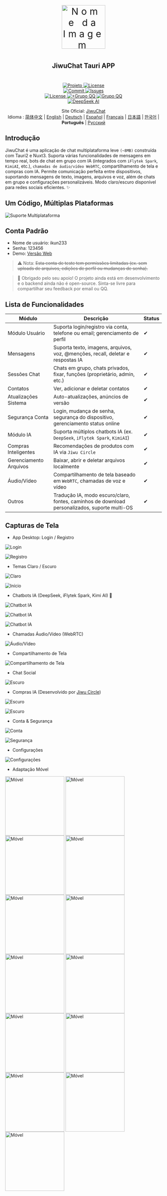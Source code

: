 <div align=center>
 <div align=center margin="10em" style="margin:4em 0 0 0;font-size: 30px;letter-spacing:0.3em;">
<img src="./jiwuchat-tauri.png" width="140px" height="140px" alt="Nome da Imagem" align=center />
 </div>
 <h2 align=center style="margin: 2em 0;">JiwuChat Tauri APP</h2>

<div>
      <a href="https://github.com/Kiwi233333/jiwu-mall-chat-tauri" target="_blank">
        <img class="disabled-img-view" src="https://img.shields.io/badge/Github-Projeto-blueviolet.svg?style=plasticr" alt="Projeto" >
      </a>
      <a href="https://github.com/Kiwi233333/jiwu-mall-chat-tauri/stargazers" target="_blank">
        <img class="disabled-img-view" alt="License"
          src="https://img.shields.io/github/stars/Kiwi233333/jiwu-mall-chat-tauri.svg?style=social">
      </a>
    </div>
    <div>
      <a href="https://github.com/Kiwi233333/jiwu-mall-chat-tauri/commits" target="_blank">
        <img class="disabled-img-view" alt="Commit"
          src="https://img.shields.io/github/commit-activity/m/Kiwi233333/jiwu-mall-chat-tauri">
      </a>
      <a href="https://github.com/Kiwi233333/jiwu-mall-chat-tauri/issues" target="_blank">
        <img class="disabled-img-view" alt="Issues" src="https://img.shields.io/github/issues/Kiwi233333/jiwu-mall-chat-tauri">
      </a>
    </div>
    <div>
      <a href="`https://github.com/Kiwi233333/jiwu-mall-chat-tauri/blob/main/LICENSE`" target="_blank">
          <img class="disabled-img-view" alt="License"
          src="https://img.shields.io/github/license/Kiwi233333/jiwu-mall-chat-tauri">
      </a>
      <a href="https://app.netlify.com/sites/jiwuchat/deploys" target="_blank">
          <img src="https://api.netlify.com/api/v1/badges/b68ad9ac-53e5-4c5a-ac56-a8882ffe7697/deploy-status" alt="+Grupo QQ"/>
      </a>
      <a href="https://qm.qq.com/q/iSaETNVdKw" target="_blank">
        <img src="https://img.shields.io/badge/Grupo QQ:939204073 -blue?logo=tencentqq&logoColor=white" alt="Grupo QQ"/>
      </a>
    </div>
    <div>
      <a href="https://www.deepseek.com/" target="_blank" style="margin: 2px;">
        <img alt="DeepSeek AI" src="https://github.com/deepseek-ai/DeepSeek-V2/blob/main/figures/badge.svg?raw=true" />
      </a>
    </div>

Site Oficial: [JiwuChat](https://blog.jiwuchat.top/)
<br>
Idioma : [简体中文](../README.md) | [English](./README.en.md) | [Deutsch](./README.de.md) | [Español](./README.es.md) | [Français](./README.fr.md) | [日本語](./README.ja.md) | [한국어](./README.ko.md) | **Português** | [Русский](./README.ru.md)

</div>

## Introdução

JiwuChat é uma aplicação de chat multiplataforma leve `(~8MB)` construída com Tauri2 e Nuxt3. Suporta várias funcionalidades de mensagens em tempo real, bots de chat em grupo com IA (integrados com `iFlytek Spark`, `KimiAI`, etc.), `chamadas de áudio/vídeo WebRTC`, compartilhamento de tela e compras com IA. Permite comunicação perfeita entre dispositivos, suportando mensagens de texto, imagens, arquivos e voz, além de chats em grupo e configurações personalizáveis. Modo claro/escuro disponível para redes sociais eficientes. ✨

## Um Código, Múltiplas Plataformas

![Suporte Multiplataforma](./previews.png)

## Conta Padrão

- Nome de usuário: ikun233
- Senha: 123456
- Demo: [Versão Web](https://jiwuchat.top/)

> ⚠ Nota: ~~Esta conta de teste tem permissões limitadas (ex. sem uploads de arquivos, edições de perfil ou mudanças de senha).~~

> 👀 Obrigado pelo seu apoio! O projeto ainda está em desenvolvimento e o backend ainda não é open-source. Sinta-se livre para compartilhar seu feedback por email ou QQ.

## Lista de Funcionalidades

| Módulo         | Descrição                                                                   | Status |
|----------------|-----------------------------------------------------------------------------|--------|
| Módulo Usuário | Suporta login/registro via conta, telefone ou email; gerenciamento de perfil | ✔      |
| Mensagens      | Suporta texto, imagens, arquivos, voz, @menções, recall, deletar e respostas IA | ✔      |
| Sessões Chat   | Chats em grupo, chats privados, fixar, funções (proprietário, admin, etc.)  | ✔      |
| Contatos       | Ver, adicionar e deletar contatos                                          | ✔      |
| Atualizações Sistema | Auto-atualizações, anúncios de versão                                 | ✔      |
| Segurança Conta| Login, mudança de senha, segurança do dispositivo, gerenciamento status online | ✔      |
| Módulo IA      | Suporta múltiplos chatbots IA (ex. `DeepSeek`, `iFlytek Spark`, `KimiAI`) | ✔      |
| Compras Inteligentes | Recomendações de produtos com IA via `Jiwu Circle`                    | ✔      |
| Gerenciamento Arquivos| Baixar, abrir e deletar arquivos localmente                           | ✔      |
| Áudio/Vídeo    | Compartilhamento de tela baseado em `WebRTC`, chamadas de voz e vídeo      | ✔      |
| Outros         | Tradução IA, modo escuro/claro, fontes, caminhos de download personalizados, suporte multi-OS | ✔      |

## Capturas de Tela

- App Desktop: Login / Registro

![Login](./login.png)

![Registro](./register.png)

- Temas Claro / Escuro

![Claro](./chat1.png)

![Início](./chat.png)

- Chatbots IA (DeepSeek, iFlytek Spark, Kimi AI) 🤩

![Chatbot IA](./group-ai-ds.png)

![Chatbot IA](./group-ai-2.png)

![Chatbot IA](./group-ai-1.png)

- Chamadas Áudio/Vídeo (WebRTC)

![Áudio/Vídeo](./rtc1.png)

- Compartilhamento de Tela

![Compartilhamento de Tela](./rtc3.png)

- Chat Social

![Escuro](./chat2.png)

- Compras IA (Desenvolvido por [Jiwu Circle](https://github.com/KiWi233333/jiwu-mall-sites))

![Escuro](./chat3.png)

![Escuro](./chat3.2.png)

- Conta & Segurança

![Conta](./chat4.png)

![Segurança](./chat5.png)

- Configurações

![Configurações](./chat6-light.png)

- Adaptação Móvel

<div>
 <img src="./chat12.png" width = "190" style="display:inline-block;" alt="Móvel" align=center />
 <img src="./chat14.png" width = "190" style="display:inline-block;" alt="Móvel" align=center />
 <img src="./chat13.png" width = "190" style="display:inline-block;" alt="Móvel" align=center />
 <img src="./chat7.png" width = "190" style="display:inline-block;" alt="Móvel" align=center />
 <img src="./rtc2.png" width = "190" style="display:inline-block;" alt="Móvel" align=center />
 <img src="./rtc_remove_desktop.png" width = "190" style="display:inline-block;" alt="Móvel" align=center />
 <img src="./chat8.png" width = "190" style="display:inline-block;" alt="Móvel" align=center />
 <img src="./chat10.png" width = "190" style="display:inline-block;" alt="Móvel" align=center />
 <img src="./chat15.png" width = "190" style="display:inline-block;" alt="Móvel" align=center />
 <img src="./chat11.png" width = "190" style="display:inline-block;" alt="Móvel" align=center />
 <img src="./chat17.png" width = "190" style="display:inline-block;" alt="Móvel" align=center />
 <img src="./chat16.png" width = "190" style="display:inline-block;" alt="Móvel" align=center />
 <img src="./chat9.png" width = "190" style="display:inline-block;" alt="Móvel" align=center />
</div>

## ⏳ Começando

### 📦 Instalar Dependências

```sh
Node.js >= 18 necessário
npm install -g pnpm

pnpm install
```

### ✨ Desenvolvimento

- 📌 Se você **não** tem um servidor backend, modifique `.env.development` ou use `.env.production`.

```sh
Terminal 1: Iniciar Nuxt (Produção)
pnpm run prod:nuxt
Terminal 2: Iniciar Tauri
pnpm run dev:tauri
```

- Se você **tem** um backend, personalize `.env.development` para desenvolvimento:

```sh
Recomendado executar separadamente
Terminal 1: Iniciar Nuxt
pnpm run dev:nuxt
Terminal 2: Iniciar Tauri
pnpm run dev:tauri
```

### 📦 Build

```sh
pnpm run build:tauri
```

### ❌ Erros de Instalação pnpm

Verificar registry:

```sh
pnpm get registry
```

Correção temporária:

```sh
pnpm --registry https://registry.npm.taobao.org install any-touch
```

Mudança persistente:

```sh
pnpm config set registry https://registry.npm.taobao.org
```

Reverter:

```sh
pnpm config set registry https://registry.npmjs.org
```

## 🔧 Stack Tecnológico

| Categoria      | Tecnologia/Componente      | Versão        |
|----------------|----------------------------|---------------|
| Framework      | Nuxt                       | ^3.14.159+    |
|                | Tauri                      | ^2.1.0        |
| Biblioteca UI  | Element Plus               | ^2.8.4        |
| Gerenciamento Estado | Pinia                | 2.1.7         |
| Utilitário     | Vueuse                     | 10.11.0       |
| Ferramentas Build | Nuxi                    | lts           |
|                | Vite                       | lts           |
| Qualidade Código | ESLint                   | 8.56.0        |
|                | Prettier                   | 3.3.2         |
| Verificação Tipos | TypeScript              | 5.3.2         |
| Estilização    | Sass                       | 1.77.6        |

## 🦾 Tendências

![JiwuChat Star History Chart](https://api.star-history.com/svg?repos=KiWi233333/jiwu-mall-chat-tauri&type=Date)

## 💬 Contato

- Email: [kiwi2333@qq.com](mailto:kiwi2333@qq.com)
- QQ: [1329634286](https://wpa.qq.com/msgrd?v=3&uin=1329634286&site=qqq&menu=yes)
- Grupo QQ: [939204073](https://qm.qq.com/q/iSaETNVdKw)
